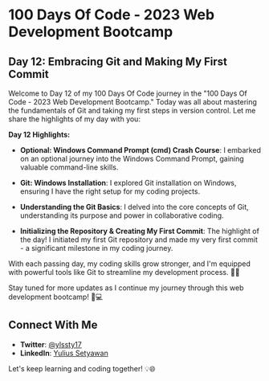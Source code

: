 # 100 Days Of Code - 2023 Web Development Bootcamp

## Day 12: Embracing Git and Making My First Commit

Welcome to Day 12 of my 100 Days Of Code journey in the "100 Days Of Code - 2023 Web Development Bootcamp." Today was all about mastering the fundamentals of Git and taking my first steps in version control. Let me share the highlights of my day with you:

**Day 12 Highlights:**

- **Optional: Windows Command Prompt (cmd) Crash Course**: I embarked on an optional journey into the Windows Command Prompt, gaining valuable command-line skills.

- **Git: Windows Installation**: I explored Git installation on Windows, ensuring I have the right setup for my coding projects.

- **Understanding the Git Basics**: I delved into the core concepts of Git, understanding its purpose and power in collaborative coding.

- **Initializing the Repository & Creating My First Commit**: The highlight of the day! I initiated my first Git repository and made my very first commit - a significant milestone in my coding journey.

With each passing day, my coding skills grow stronger, and I'm equipped with powerful tools like Git to streamline my development process. 🌟🔗

Stay tuned for more updates as I continue my journey through this web development bootcamp! 🚀💻

## Connect With Me

- **Twitter**: [@ylssty17](https://twitter.com/ylssty17)
- **LinkedIn**: [Yulius Setyawan](https://linkedin.com/in/yulius17)

Let's keep learning and coding together! 💡🌐
